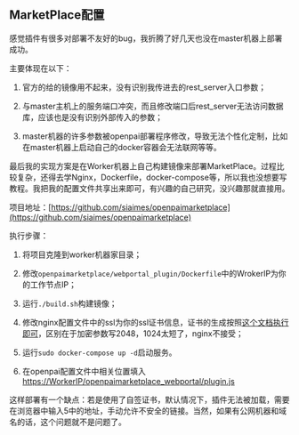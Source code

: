 ## MarketPlace配置

感觉插件有很多对部署不友好的bug，我折腾了好几天也没在master机器上部署成功。

主要体现在以下：

1. 官方的给的镜像用不起来，没有识别我传进去的rest_server入口参数；

2. 与master主机上的服务端口冲突，而且修改端口后rest_server无法访问数据库，应该也是没有识别外部传入的参数； 

3. master机器的许多参数被openpai部署程序修改，导致无法个性化定制，比如在master机器上启动自己的docker容器会无法联网等等。

最后我的实现方案是在Worker机器上自己构建镜像来部署MarketPlace。过程比较复杂，还得去学Nginx，Dockerfile，docker-compose等，所以我也没想要写教程。我把我的配置文件共享出来即可，有兴趣的自己研究，没兴趣那就直接用。

项目地址：[https://github.com/siaimes/openpaimarketplace](https://github.com/siaimes/openpaimarketplace)

执行步骤：

1. 将项目克隆到worker机器家目录；

2. 修改`openpaimarketplace/webportal_plugin/Dockerfile`中的WrokerIP为你的工作节点IP；

3. 运行`./build.sh`构建镜像；

4. 修改nginx配置文件中的ssl为你的ssl证书信息，证书的生成按照[这个文档执行即可](https://github.com/microsoft/pai/blob/master/docs_zh_CN/manual/cluster-admin/basic-management-operations.md#%E5%A6%82%E4%BD%95%E8%AE%BE%E7%BD%AEhttps%E8%AE%BF%E9%97%AE)，区别在于加密参数写2048，1024太短了，nginx不接受；

5. 运行`sudo docker-compose up -d`启动服务。

6. 在openpai配置文件中相关位置填入[https://WorkerIP/openpaimarketplace_webportal/plugin.js](https://WorkerIP/openpaimarketplace_webportal/plugin.js)

这样部署有一个缺点：若是使用了自签证书，默认情况下，插件无法被加载，需要在浏览器中输入5中的地址，手动允许不安全的链接。当然，如果有公网机器和域名的话，这个问题就不是问题了。